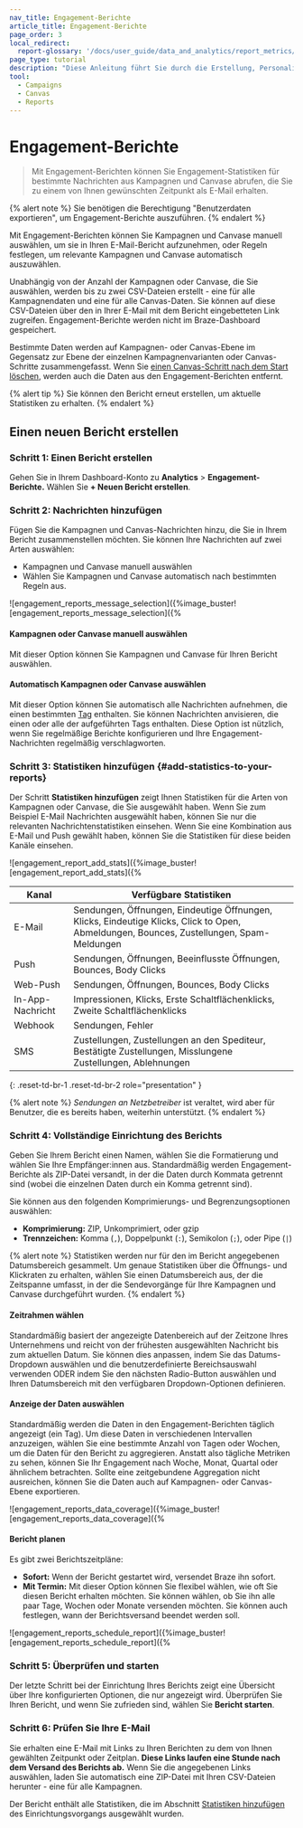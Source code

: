 ```yaml
---
nav_title: Engagement-Berichte
article_title: Engagement-Berichte
page_order: 3
local_redirect:
  report-glossary: '/docs/user_guide/data_and_analytics/report_metrics/'
page_type: tutorial
description: "Diese Anleitung führt Sie durch die Erstellung, Personalisierung und Zeitplanung von Engagement-Berichten für Kampagnen und Canvase."
tool:
  - Campaigns
  - Canvas
  - Reports
---
```


# Engagement-Berichte

> Mit Engagement-Berichten können Sie Engagement-Statistiken für bestimmte Nachrichten aus Kampagnen und Canvase abrufen, die Sie zu einem von Ihnen gewünschten Zeitpunkt als E-Mail erhalten.

{% alert note %}
Sie benötigen die Berechtigung "Benutzerdaten exportieren", um Engagement-Berichte auszuführen.
{% endalert %}

Mit Engagement-Berichten können Sie Kampagnen und Canvase manuell auswählen, um sie in Ihren E-Mail-Bericht aufzunehmen, oder Regeln festlegen, um relevante Kampagnen und Canvase automatisch auszuwählen.

Unabhängig von der Anzahl der Kampagnen oder Canvase, die Sie auswählen, werden bis zu zwei CSV-Dateien erstellt - eine für alle Kampagnendaten und eine für alle Canvas-Daten. Sie können auf diese CSV-Dateien über den in Ihrer E-Mail mit dem Bericht eingebetteten Link zugreifen. Engagement-Berichte werden nicht im Braze-Dashboard gespeichert.

Bestimmte Daten werden auf Kampagnen- oder Canvas-Ebene im Gegensatz zur Ebene der einzelnen Kampagnenvarianten oder Canvas-Schritte zusammengefasst. Wenn Sie [einen Canvas-Schritt nach dem Start löschen]({{site.baseurl}}/user_guide/engagement_tools/canvas/managing_canvases/change_your_canvas_after_launch/#canvas-details), werden auch die Daten aus den Engagement-Berichten entfernt.

{% alert tip %}
Sie können den Bericht erneut erstellen, um aktuelle Statistiken zu erhalten.
{% endalert %}

## Einen neuen Bericht erstellen

### Schritt 1: Einen Bericht erstellen

Gehen Sie in Ihrem Dashboard-Konto zu **Analytics** > **Engagement-Berichte.** Wählen Sie **\+ Neuen Bericht erstellen**.

### Schritt 2: Nachrichten hinzufügen

Fügen Sie die Kampagnen und Canvas-Nachrichten hinzu, die Sie in Ihrem Bericht zusammenstellen möchten. Sie können Ihre Nachrichten auf zwei Arten auswählen:

- Kampagnen und Canvase manuell auswählen
- Wählen Sie Kampagnen und Canvase automatisch nach bestimmten Regeln aus.

![engagement_reports_message_selection]({%image_buster![engagement_reports_message_selection]({%

#### Kampagnen oder Canvase manuell auswählen

Mit dieser Option können Sie Kampagnen und Canvase für Ihren Bericht auswählen.

#### Automatisch Kampagnen oder Canvase auswählen

Mit dieser Option können Sie automatisch alle Nachrichten aufnehmen, die einen bestimmten [Tag]({{site.baseurl}}/user_guide/administrative/app_settings/tags/) enthalten. Sie können Nachrichten anvisieren, die einen oder alle der aufgeführten Tags enthalten. Diese Option ist nützlich, wenn Sie regelmäßige Berichte konfigurieren und Ihre Engagement-Nachrichten regelmäßig verschlagworten.

### Schritt 3: Statistiken hinzufügen {#add-statistics-to-your-reports}

Der Schritt **Statistiken hinzufügen** zeigt Ihnen Statistiken für die Arten von Kampagnen oder Canvase, die Sie ausgewählt haben. Wenn Sie zum Beispiel E-Mail Nachrichten ausgewählt haben, können Sie nur die relevanten Nachrichtenstatistiken einsehen. Wenn Sie eine Kombination aus E-Mail und Push gewählt haben, können Sie die Statistiken für diese beiden Kanäle einsehen.

![engagement_report_add_stats]({%image_buster![engagement_report_add_stats]({%

| Kanal | Verfügbare Statistiken |
| ------| --------------|
| E-Mail | Sendungen, Öffnungen, Eindeutige Öffnungen, Klicks, Eindeutige Klicks, Click to Open, Abmeldungen, Bounces, Zustellungen, Spam-Meldungen |
| Push  | Sendungen, Öffnungen, Beeinflusste Öffnungen, Bounces, Body Clicks |
| Web-Push | Sendungen, Öffnungen, Bounces, Body Clicks |
| In-App-Nachricht | Impressionen, Klicks, Erste Schaltflächenklicks, Zweite Schaltflächenklicks |
| Webhook  |  Sendungen, Fehler |
| SMS | Zustellungen, Zustellungen an den Spediteur, Bestätigte Zustellungen, Misslungene Zustellungen, Ablehnungen |
{: .reset-td-br-1 .reset-td-br-2 role="presentation" }

{% alert note %}
*Sendungen an Netzbetreiber* ist veraltet, wird aber für Benutzer, die es bereits haben, weiterhin unterstützt.
{% endalert %}

### Schritt 4: Vollständige Einrichtung des Berichts

Geben Sie Ihrem Bericht einen Namen, wählen Sie die Formatierung und wählen Sie Ihre Empfänger:innen aus. Standardmäßig werden Engagement-Berichte als ZIP-Datei versandt, in der die Daten durch Kommata getrennt sind (wobei die einzelnen Daten durch ein Komma getrennt sind).

Sie können aus den folgenden Komprimierungs- und Begrenzungsoptionen auswählen:

- **Komprimierung:** ZIP, Unkomprimiert, oder gzip
- **Trennzeichen:** Komma (`,`), Doppelpunkt (`:`), Semikolon (`;`), oder Pipe (`|`)

{% alert note %}
Statistiken werden nur für den im Bericht angegebenen Datumsbereich gesammelt. Um genaue Statistiken über die Öffnungs- und Klickraten zu erhalten, wählen Sie einen Datumsbereich aus, der die Zeitspanne umfasst, in der die Sendevorgänge für Ihre Kampagnen und Canvase durchgeführt wurden.
{% endalert %}

#### Zeitrahmen wählen

Standardmäßig basiert der angezeigte Datenbereich auf der Zeitzone Ihres Unternehmens und reicht von der frühesten ausgewählten Nachricht bis zum aktuellen Datum. Sie können dies anpassen, indem Sie das Datums-Dropdown auswählen und die benutzerdefinierte Bereichsauswahl verwenden ODER indem Sie den nächsten Radio-Button auswählen und Ihren Datumsbereich mit den verfügbaren Dropdown-Optionen definieren.

#### Anzeige der Daten auswählen

Standardmäßig werden die Daten in den Engagement-Berichten täglich angezeigt (ein Tag). Um diese Daten in verschiedenen Intervallen anzuzeigen, wählen Sie eine bestimmte Anzahl von Tagen oder Wochen, um die Daten für den Bericht zu aggregieren. Anstatt also tägliche Metriken zu sehen, können Sie Ihr Engagement nach Woche, Monat, Quartal oder ähnlichem betrachten. Sollte eine zeitgebundene Aggregation nicht ausreichen, können Sie die Daten auch auf Kampagnen- oder Canvas-Ebene exportieren.

![engagement_reports_data_coverage]({%image_buster![engagement_reports_data_coverage]({%

#### Bericht planen

Es gibt zwei Berichtszeitpläne:

- **Sofort:** Wenn der Bericht gestartet wird, versendet Braze ihn sofort.
- **Mit Termin:** Mit dieser Option können Sie flexibel wählen, wie oft Sie diesen Bericht erhalten möchten. Sie können wählen, ob Sie ihn alle paar Tage, Wochen oder Monate versenden möchten. Sie können auch festlegen, wann der Berichtsversand beendet werden soll.

![engagement_reports_schedule_report]({%image_buster![engagement_reports_schedule_report]({%

### Schritt 5: Überprüfen und starten

Der letzte Schritt bei der Einrichtung Ihres Berichts zeigt eine Übersicht über Ihre konfigurierten Optionen, die nur angezeigt wird. Überprüfen Sie Ihren Bericht, und wenn Sie zufrieden sind, wählen Sie **Bericht starten**.

### Schritt 6: Prüfen Sie Ihre E-Mail  

Sie erhalten eine E-Mail mit Links zu Ihren Berichten zu dem von Ihnen gewählten Zeitpunkt oder Zeitplan. **Diese Links laufen eine Stunde nach dem Versand des Berichts ab.** Wenn Sie die angegebenen Links auswählen, laden Sie automatisch eine ZIP-Datei mit Ihren CSV-Dateien herunter - eine für alle Kampagnen.

Der Bericht enthält alle Statistiken, die im Abschnitt [Statistiken hinzufügen](#add-statistics-to-your-reports) des Einrichtungsvorgangs ausgewählt wurden.


